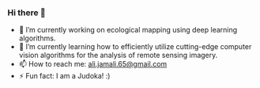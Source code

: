 ### Hi there 👋

- 🔭 I’m currently working on ecological mapping using deep learning algorithms.
- 🌱 I’m currently learning how to efficiently utilize cutting-edge computer vision algorithms for the analysis of remote sensing imagery.
- 📫 How to reach me: ali.jamali.65@gmail.com
- ⚡ Fun fact: I am a Judoka! :) 
